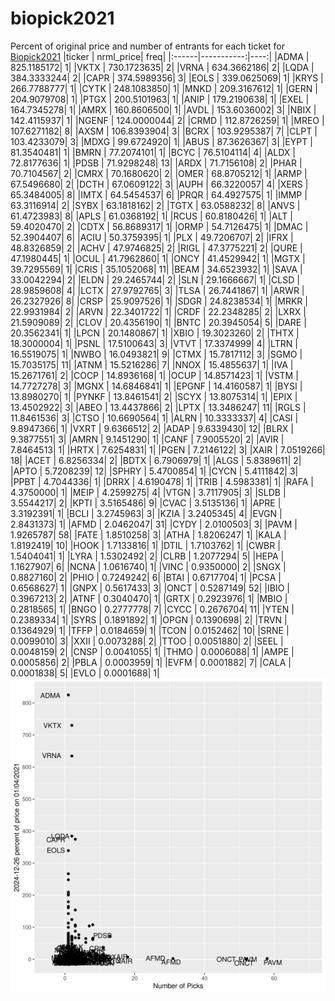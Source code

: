 # biopick2021
Percent of original price and number of entrants for each ticket for [Biopick2021](https://twitter.com/hashtag/Biopick2021)
|ticker |  nrml_price| freq|
|:------|-----------:|----:|
|ADMA   | 825.1185172|    1|
|VKTX   | 730.1723635|    2|
|VRNA   | 634.3662186|    2|
|LQDA   | 384.3333244|    2|
|CAPR   | 374.5989356|    3|
|EOLS   | 339.0625069|    1|
|KRYS   | 266.7788777|    1|
|CYTK   | 248.1083850|    1|
|MNKD   | 209.3167612|    1|
|GERN   | 204.9079708|    1|
|PTGX   | 200.5101963|    1|
|ANIP   | 179.2190638|    1|
|EXEL   | 164.7345278|    1|
|AMRX   | 160.8606500|    1|
|AVDL   | 153.6036002|    3|
|NBIX   | 142.4115937|    1|
|NGENF  | 124.0000044|    2|
|CRMD   | 112.8726259|    1|
|MREO   | 107.6271182|    8|
|AXSM   | 106.8393904|    3|
|BCRX   | 103.9295387|    7|
|CLPT   | 103.4233079|    3|
|MDXG   |  99.6724920|    1|
|ABUS   |  87.3626367|    3|
|EYPT   |  81.3540481|    1|
|BMRN   |  77.2074101|    1|
|BCYC   |  76.5104114|    4|
|ALDX   |  72.8177636|    1|
|PDSB   |  71.9298248|   13|
|ARDX   |  71.7156108|    2|
|PHAR   |  70.7104567|    2|
|CMRX   |  70.1680620|    2|
|OMER   |  68.8705212|    1|
|ARMP   |  67.5496680|    2|
|DCTH   |  67.0609122|    3|
|AUPH   |  66.3220057|    4|
|XERS   |  65.3484005|    8|
|IMTX   |  64.5454537|    6|
|PRQR   |  64.4927575|    1|
|IMMP   |  63.3116914|    2|
|SYBX   |  63.1818162|    2|
|TGTX   |  63.0588232|    8|
|ANVS   |  61.4723983|    8|
|APLS   |  61.0368192|    1|
|RCUS   |  60.8180426|    1|
|ALT    |  59.4020470|    2|
|CDTX   |  56.8689317|    1|
|ORMP   |  54.7126475|    1|
|DMAC   |  52.3904407|    6|
|ACIU   |  50.3759395|    1|
|PLX    |  49.7206707|    2|
|IFRX   |  48.8326859|    2|
|ACHV   |  47.9746825|    2|
|RIGL   |  47.3775221|    2|
|QURE   |  47.1980445|    1|
|OCUL   |  41.7962860|    1|
|ONCY   |  41.4529942|    1|
|MGTX   |  39.7295569|    1|
|CRIS   |  35.1052068|   11|
|BEAM   |  34.6523932|    1|
|SAVA   |  33.0042294|    2|
|ELDN   |  29.2465744|    2|
|SLN    |  29.1666667|    1|
|CLSD   |  28.9859608|    4|
|LCTX   |  27.9792765|    3|
|TLSA   |  26.7441867|    1|
|ARWR   |  26.2327926|    8|
|CRSP   |  25.9097526|    1|
|SDGR   |  24.8238534|    1|
|MRKR   |  22.9931984|    2|
|ARVN   |  22.3401722|    1|
|CRDF   |  22.2348285|    2|
|LXRX   |  21.5909089|    2|
|CLOV   |  20.4356190|    1|
|BNTC   |  20.3945054|    5|
|DARE   |  20.3562341|    1|
|LPCN   |  20.1480867|    1|
|XBIO   |  19.3023260|    2|
|THTX   |  18.3000004|    1|
|PSNL   |  17.5100643|    3|
|VTVT   |  17.3374999|    4|
|LTRN   |  16.5519075|    1|
|NWBO   |  16.0493821|    9|
|CTMX   |  15.7817112|    3|
|SGMO   |  15.7035175|   11|
|ATNM   |  15.5216286|    7|
|NNOX   |  15.4855637|    1|
|IVA    |  15.2671761|    2|
|COCP   |  14.8936168|    1|
|OCUP   |  14.8571423|    1|
|VSTM   |  14.7727278|    3|
|MGNX   |  14.6846841|    1|
|EPGNF  |  14.4160587|    1|
|BYSI   |  13.8980270|    1|
|PYNKF  |  13.8461541|    2|
|SCYX   |  13.8075314|    1|
|EPIX   |  13.4502922|    3|
|ABEO   |  13.4437866|    2|
|LPTX   |  13.3486247|   11|
|RGLS   |  11.8461536|    3|
|CTSO   |  10.6690564|    1|
|ALRN   |  10.3333337|    4|
|CASI   |   9.8947366|    1|
|VXRT   |   9.6366512|    2|
|ADAP   |   9.6339430|   12|
|BLRX   |   9.3877551|    3|
|AMRN   |   9.1451290|    1|
|CANF   |   7.9005520|    2|
|AVIR   |   7.8464513|    1|
|HRTX   |   7.6254831|    1|
|PGEN   |   7.2146122|    3|
|XAIR   |   7.0519266|   18|
|ACET   |   6.8256334|    2|
|BDTX   |   6.7906979|    1|
|ALGS   |   5.8389611|    2|
|APTO   |   5.7208239|   12|
|SPHRY  |   5.4700854|    1|
|CYCN   |   5.4111842|    3|
|PPBT   |   4.7044336|    1|
|DRRX   |   4.6190478|    1|
|TRIB   |   4.5983381|    1|
|RAFA   |   4.3750000|    1|
|MEIP   |   4.2599275|    4|
|VTGN   |   3.7117905|    3|
|SLDB   |   3.5544217|    2|
|KPTI   |   3.5165486|    9|
|CVAC   |   3.5135136|    1|
|APRE   |   3.3192391|    1|
|BCLI   |   3.2745963|    3|
|KZIA   |   3.2405345|    4|
|EVGN   |   2.8431373|    1|
|AFMD   |   2.0462047|   31|
|CYDY   |   2.0100503|    3|
|PAVM   |   1.9265787|   58|
|FATE   |   1.8510258|    3|
|ATHA   |   1.8206247|    1|
|KALA   |   1.8192419|   10|
|HOOK   |   1.7133816|    1|
|DTIL   |   1.7103762|    1|
|CWBR   |   1.5404041|    1|
|LYRA   |   1.5302492|    2|
|CLRB   |   1.2077294|    5|
|HEPA   |   1.1627907|    6|
|NCNA   |   1.0616740|    1|
|VINC   |   0.9350000|    2|
|SNGX   |   0.8827160|    2|
|PHIO   |   0.7249242|    6|
|BTAI   |   0.6717704|    1|
|PCSA   |   0.6568627|    1|
|GNPX   |   0.5617433|    3|
|ONCT   |   0.5287149|   52|
|IBIO   |   0.3967213|    2|
|ATNF   |   0.3040470|    1|
|GRTX   |   0.2923976|    1|
|MBIO   |   0.2818565|    1|
|BNGO   |   0.2777778|    7|
|CYCC   |   0.2676704|   11|
|YTEN   |   0.2389334|    1|
|SYRS   |   0.1891892|    1|
|OPGN   |   0.1390698|    2|
|TRVN   |   0.1364929|    1|
|TFFP   |   0.0184659|    1|
|TCON   |   0.0152462|   10|
|SRNE   |   0.0099010|    3|
|XXII   |   0.0073288|    2|
|TTOO   |   0.0051880|    2|
|SEEL   |   0.0048159|    2|
|CNSP   |   0.0041055|    1|
|THMO   |   0.0006088|    1|
|AMPE   |   0.0005856|    2|
|PBLA   |   0.0003959|    1|
|EVFM   |   0.0001882|    7|
|CALA   |   0.0001838|    5|
|EVLO   |   0.0001688|    1|
![retvspicks](biopicks.png?raw=true)
